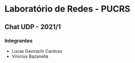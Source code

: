 # Laboratório de Redes - PUCRS

## Chat UDP - 2021/1

### Integrantes

- Lucas Gavirachi Cardoso
- Vinicius Bazanella
